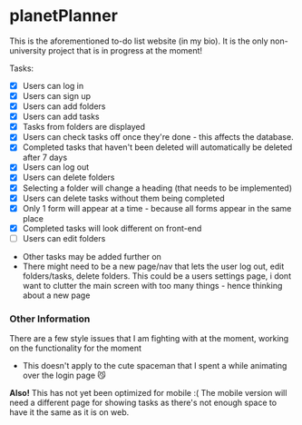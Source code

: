 # planetPlanner
This is the aforementioned to-do list website (in my bio). It is the only non-university project that is in progress at the moment!

Tasks: 
- [x] Users can log in
- [x] Users can sign up
- [x] Users can add folders
- [x] Users can add tasks
- [x] Tasks from folders are displayed
- [x] Users can check tasks off once they're done - this affects the database.
- [x] Completed tasks that haven't been deleted will automatically be deleted after 7 days
- [x] Users can log out
- [x] Users can delete folders
- [x] Selecting a folder will change a heading (that needs to be implemented)
- [x] Users can delete tasks without them being completed
- [x] Only 1 form will appear at a time - because all forms appear in the same place
- [x] Completed tasks will look different on front-end
- [ ] Users can edit folders
 
+ Other tasks may be added further on
+ There might need to be a new page/nav that lets the user log out, edit folders/tasks, delete folders. This could be a users settings page, i dont want to clutter the main screen with too many things - hence thinking about a new page

### Other Information
There are a few style issues that I am fighting with at the moment, working on the functionality for the moment
  - This doesn't apply to the cute spaceman that I spent a while animating over the login page 😼

**Also!** This has not yet been optimized for mobile :( The mobile version will need a different page for showing tasks as there's not enough space to have it the same as it is on web.
